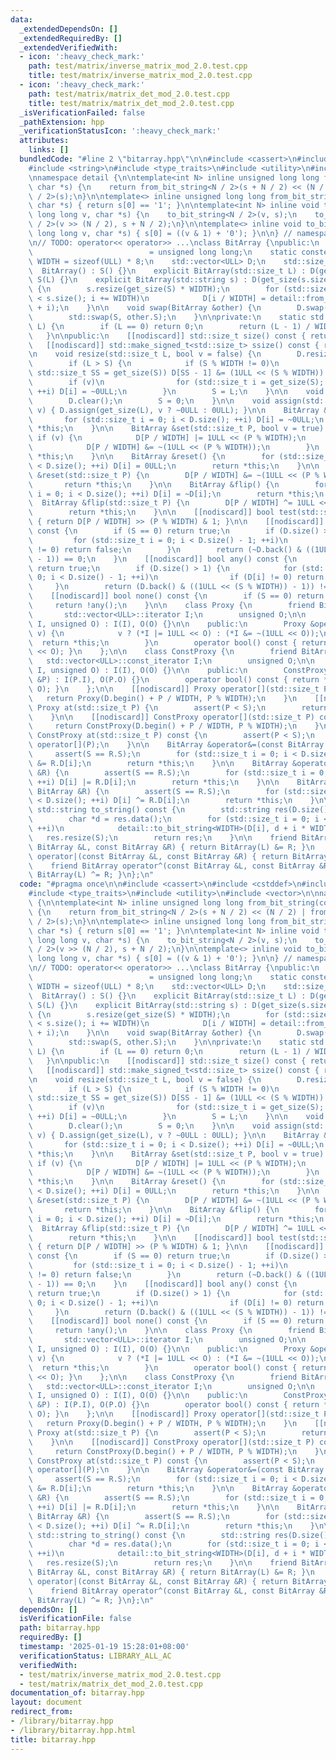 ```yaml
---
data:
  _extendedDependsOn: []
  _extendedRequiredBy: []
  _extendedVerifiedWith:
  - icon: ':heavy_check_mark:'
    path: test/matrix/inverse_matrix_mod_2.0.test.cpp
    title: test/matrix/inverse_matrix_mod_2.0.test.cpp
  - icon: ':heavy_check_mark:'
    path: test/matrix/matrix_det_mod_2.0.test.cpp
    title: test/matrix/matrix_det_mod_2.0.test.cpp
  _isVerificationFailed: false
  _pathExtension: hpp
  _verificationStatusIcon: ':heavy_check_mark:'
  attributes:
    links: []
  bundledCode: "#line 2 \"bitarray.hpp\"\n\n#include <cassert>\n#include <cstddef>\n\
    #include <string>\n#include <type_traits>\n#include <utility>\n#include <vector>\n\
    \nnamespace detail {\n\ntemplate<int N> inline unsigned long long from_bit_string(const\
    \ char *s) {\n    return from_bit_string<N / 2>(s + N / 2) << (N / 2) | from_bit_string<N\
    \ / 2>(s);\n}\n\ntemplate<> inline unsigned long long from_bit_string<1>(const\
    \ char *s) { return s[0] == '1'; }\n\ntemplate<int N> inline void to_bit_string(unsigned\
    \ long long v, char *s) {\n    to_bit_string<N / 2>(v, s);\n    to_bit_string<N\
    \ / 2>(v >> (N / 2), s + N / 2);\n}\n\ntemplate<> inline void to_bit_string<1>(unsigned\
    \ long long v, char *s) { s[0] = ((v & 1) + '0'); }\n\n} // namespace detail\n\
    \n// TODO: operator<< operator>> ...\nclass BitArray {\npublic:\n    using ULL\
    \                          = unsigned long long;\n    static constexpr std::size_t\
    \ WIDTH = sizeof(ULL) * 8;\n    std::vector<ULL> D;\n    std::size_t S;\n\n  \
    \  BitArray() : S() {}\n    explicit BitArray(std::size_t L) : D(get_size(L)),\
    \ S(L) {}\n    explicit BitArray(std::string s) : D(get_size(s.size())), S(s.size())\
    \ {\n        s.resize(get_size(S) * WIDTH);\n        for (std::size_t i = 0; i\
    \ < s.size(); i += WIDTH)\n            D[i / WIDTH] = detail::from_bit_string<WIDTH>(s.data()\
    \ + i);\n    }\n\n    void swap(BitArray &other) {\n        D.swap(other.D);\n\
    \        std::swap(S, other.S);\n    }\n\nprivate:\n    static std::size_t get_size(std::size_t\
    \ L) {\n        if (L == 0) return 0;\n        return (L - 1) / WIDTH + 1;\n \
    \   }\n\npublic:\n    [[nodiscard]] std::size_t size() const { return S; }\n \
    \   [[nodiscard]] std::make_signed_t<std::size_t> ssize() const { return S; }\n\
    \n    void resize(std::size_t L, bool v = false) {\n        D.resize(get_size(L));\n\
    \        if (L > S) {\n            if (S % WIDTH != 0)\n                if (const\
    \ std::size_t SS = get_size(S)) D[SS - 1] &= (1ULL << (S % WIDTH)) - 1;\n    \
    \        if (v)\n                for (std::size_t i = get_size(S); i < D.size();\
    \ ++i) D[i] = ~0ULL;\n        }\n        S = L;\n    }\n\n    void clear() {\n\
    \        D.clear();\n        S = 0;\n    }\n\n    void assign(std::size_t L, bool\
    \ v) { D.assign(get_size(L), v ? ~0ULL : 0ULL); }\n\n    BitArray &set() {\n \
    \       for (std::size_t i = 0; i < D.size(); ++i) D[i] = ~0ULL;\n        return\
    \ *this;\n    }\n\n    BitArray &set(std::size_t P, bool v = true) {\n       \
    \ if (v) {\n            D[P / WIDTH] |= 1ULL << (P % WIDTH);\n        } else {\n\
    \            D[P / WIDTH] &= ~(1ULL << (P % WIDTH));\n        }\n        return\
    \ *this;\n    }\n\n    BitArray &reset() {\n        for (std::size_t i = 0; i\
    \ < D.size(); ++i) D[i] = 0ULL;\n        return *this;\n    }\n\n    BitArray\
    \ &reset(std::size_t P) {\n        D[P / WIDTH] &= ~(1ULL << (P % WIDTH));\n \
    \       return *this;\n    }\n\n    BitArray &flip() {\n        for (std::size_t\
    \ i = 0; i < D.size(); ++i) D[i] = ~D[i];\n        return *this;\n    }\n\n  \
    \  BitArray &flip(std::size_t P) {\n        D[P / WIDTH] ^= 1ULL << (P % WIDTH);\n\
    \        return *this;\n    }\n\n    [[nodiscard]] bool test(std::size_t P) const\
    \ { return D[P / WIDTH] >> (P % WIDTH) & 1; }\n\n    [[nodiscard]] bool all()\
    \ const {\n        if (S == 0) return true;\n        if (D.size() > 1) {\n   \
    \         for (std::size_t i = 0; i < D.size() - 1; ++i)\n                if (~D[i]\
    \ != 0) return false;\n        }\n        return (~D.back() & ((1ULL << (S % WIDTH))\
    \ - 1)) == 0;\n    }\n    [[nodiscard]] bool any() const {\n        if (S == 0)\
    \ return true;\n        if (D.size() > 1) {\n            for (std::size_t i =\
    \ 0; i < D.size() - 1; ++i)\n                if (D[i] != 0) return true;\n   \
    \     }\n        return (D.back() & ((1ULL << (S % WIDTH)) - 1)) != 0;\n    }\n\
    \    [[nodiscard]] bool none() const {\n        if (S == 0) return true;\n   \
    \     return !any();\n    }\n\n    class Proxy {\n        friend BitArray;\n \
    \       std::vector<ULL>::iterator I;\n        unsigned O;\n\n        Proxy(std::vector<ULL>::iterator\
    \ I, unsigned O) : I(I), O(O) {}\n\n    public:\n        Proxy &operator=(bool\
    \ v) {\n            v ? (*I |= 1ULL << O) : (*I &= ~(1ULL << O));\n          \
    \  return *this;\n        }\n        operator bool() const { return *I & (1ULL\
    \ << O); }\n    };\n\n    class ConstProxy {\n        friend BitArray;\n     \
    \   std::vector<ULL>::const_iterator I;\n        unsigned O;\n\n        ConstProxy(std::vector<ULL>::const_iterator\
    \ I, unsigned O) : I(I), O(O) {}\n\n    public:\n        ConstProxy(const Proxy\
    \ &P) : I(P.I), O(P.O) {}\n        operator bool() const { return *I & (1ULL <<\
    \ O); }\n    };\n\n    [[nodiscard]] Proxy operator[](std::size_t P) {\n     \
    \   return Proxy(D.begin() + P / WIDTH, P % WIDTH);\n    }\n    [[nodiscard]]\
    \ Proxy at(std::size_t P) {\n        assert(P < S);\n        return operator[](P);\n\
    \    }\n\n    [[nodiscard]] ConstProxy operator[](std::size_t P) const {\n   \
    \     return ConstProxy(D.begin() + P / WIDTH, P % WIDTH);\n    }\n    [[nodiscard]]\
    \ ConstProxy at(std::size_t P) const {\n        assert(P < S);\n        return\
    \ operator[](P);\n    }\n\n    BitArray &operator&=(const BitArray &R) {\n   \
    \     assert(S == R.S);\n        for (std::size_t i = 0; i < D.size(); ++i) D[i]\
    \ &= R.D[i];\n        return *this;\n    }\n\n    BitArray &operator|=(const BitArray\
    \ &R) {\n        assert(S == R.S);\n        for (std::size_t i = 0; i < D.size();\
    \ ++i) D[i] |= R.D[i];\n        return *this;\n    }\n\n    BitArray &operator^=(const\
    \ BitArray &R) {\n        assert(S == R.S);\n        for (std::size_t i = 0; i\
    \ < D.size(); ++i) D[i] ^= R.D[i];\n        return *this;\n    }\n\n    [[nodiscard]]\
    \ std::string to_string() const {\n        std::string res(D.size() * WIDTH, 0);\n\
    \        char *d = res.data();\n        for (std::size_t i = 0; i < D.size();\
    \ ++i)\n            detail::to_bit_string<WIDTH>(D[i], d + i * WIDTH);\n     \
    \   res.resize(S);\n        return res;\n    }\n\n    friend BitArray operator&(const\
    \ BitArray &L, const BitArray &R) { return BitArray(L) &= R; }\n    friend BitArray\
    \ operator|(const BitArray &L, const BitArray &R) { return BitArray(L) |= R; }\n\
    \    friend BitArray operator^(const BitArray &L, const BitArray &R) { return\
    \ BitArray(L) ^= R; }\n};\n"
  code: "#pragma once\n\n#include <cassert>\n#include <cstddef>\n#include <string>\n\
    #include <type_traits>\n#include <utility>\n#include <vector>\n\nnamespace detail\
    \ {\n\ntemplate<int N> inline unsigned long long from_bit_string(const char *s)\
    \ {\n    return from_bit_string<N / 2>(s + N / 2) << (N / 2) | from_bit_string<N\
    \ / 2>(s);\n}\n\ntemplate<> inline unsigned long long from_bit_string<1>(const\
    \ char *s) { return s[0] == '1'; }\n\ntemplate<int N> inline void to_bit_string(unsigned\
    \ long long v, char *s) {\n    to_bit_string<N / 2>(v, s);\n    to_bit_string<N\
    \ / 2>(v >> (N / 2), s + N / 2);\n}\n\ntemplate<> inline void to_bit_string<1>(unsigned\
    \ long long v, char *s) { s[0] = ((v & 1) + '0'); }\n\n} // namespace detail\n\
    \n// TODO: operator<< operator>> ...\nclass BitArray {\npublic:\n    using ULL\
    \                          = unsigned long long;\n    static constexpr std::size_t\
    \ WIDTH = sizeof(ULL) * 8;\n    std::vector<ULL> D;\n    std::size_t S;\n\n  \
    \  BitArray() : S() {}\n    explicit BitArray(std::size_t L) : D(get_size(L)),\
    \ S(L) {}\n    explicit BitArray(std::string s) : D(get_size(s.size())), S(s.size())\
    \ {\n        s.resize(get_size(S) * WIDTH);\n        for (std::size_t i = 0; i\
    \ < s.size(); i += WIDTH)\n            D[i / WIDTH] = detail::from_bit_string<WIDTH>(s.data()\
    \ + i);\n    }\n\n    void swap(BitArray &other) {\n        D.swap(other.D);\n\
    \        std::swap(S, other.S);\n    }\n\nprivate:\n    static std::size_t get_size(std::size_t\
    \ L) {\n        if (L == 0) return 0;\n        return (L - 1) / WIDTH + 1;\n \
    \   }\n\npublic:\n    [[nodiscard]] std::size_t size() const { return S; }\n \
    \   [[nodiscard]] std::make_signed_t<std::size_t> ssize() const { return S; }\n\
    \n    void resize(std::size_t L, bool v = false) {\n        D.resize(get_size(L));\n\
    \        if (L > S) {\n            if (S % WIDTH != 0)\n                if (const\
    \ std::size_t SS = get_size(S)) D[SS - 1] &= (1ULL << (S % WIDTH)) - 1;\n    \
    \        if (v)\n                for (std::size_t i = get_size(S); i < D.size();\
    \ ++i) D[i] = ~0ULL;\n        }\n        S = L;\n    }\n\n    void clear() {\n\
    \        D.clear();\n        S = 0;\n    }\n\n    void assign(std::size_t L, bool\
    \ v) { D.assign(get_size(L), v ? ~0ULL : 0ULL); }\n\n    BitArray &set() {\n \
    \       for (std::size_t i = 0; i < D.size(); ++i) D[i] = ~0ULL;\n        return\
    \ *this;\n    }\n\n    BitArray &set(std::size_t P, bool v = true) {\n       \
    \ if (v) {\n            D[P / WIDTH] |= 1ULL << (P % WIDTH);\n        } else {\n\
    \            D[P / WIDTH] &= ~(1ULL << (P % WIDTH));\n        }\n        return\
    \ *this;\n    }\n\n    BitArray &reset() {\n        for (std::size_t i = 0; i\
    \ < D.size(); ++i) D[i] = 0ULL;\n        return *this;\n    }\n\n    BitArray\
    \ &reset(std::size_t P) {\n        D[P / WIDTH] &= ~(1ULL << (P % WIDTH));\n \
    \       return *this;\n    }\n\n    BitArray &flip() {\n        for (std::size_t\
    \ i = 0; i < D.size(); ++i) D[i] = ~D[i];\n        return *this;\n    }\n\n  \
    \  BitArray &flip(std::size_t P) {\n        D[P / WIDTH] ^= 1ULL << (P % WIDTH);\n\
    \        return *this;\n    }\n\n    [[nodiscard]] bool test(std::size_t P) const\
    \ { return D[P / WIDTH] >> (P % WIDTH) & 1; }\n\n    [[nodiscard]] bool all()\
    \ const {\n        if (S == 0) return true;\n        if (D.size() > 1) {\n   \
    \         for (std::size_t i = 0; i < D.size() - 1; ++i)\n                if (~D[i]\
    \ != 0) return false;\n        }\n        return (~D.back() & ((1ULL << (S % WIDTH))\
    \ - 1)) == 0;\n    }\n    [[nodiscard]] bool any() const {\n        if (S == 0)\
    \ return true;\n        if (D.size() > 1) {\n            for (std::size_t i =\
    \ 0; i < D.size() - 1; ++i)\n                if (D[i] != 0) return true;\n   \
    \     }\n        return (D.back() & ((1ULL << (S % WIDTH)) - 1)) != 0;\n    }\n\
    \    [[nodiscard]] bool none() const {\n        if (S == 0) return true;\n   \
    \     return !any();\n    }\n\n    class Proxy {\n        friend BitArray;\n \
    \       std::vector<ULL>::iterator I;\n        unsigned O;\n\n        Proxy(std::vector<ULL>::iterator\
    \ I, unsigned O) : I(I), O(O) {}\n\n    public:\n        Proxy &operator=(bool\
    \ v) {\n            v ? (*I |= 1ULL << O) : (*I &= ~(1ULL << O));\n          \
    \  return *this;\n        }\n        operator bool() const { return *I & (1ULL\
    \ << O); }\n    };\n\n    class ConstProxy {\n        friend BitArray;\n     \
    \   std::vector<ULL>::const_iterator I;\n        unsigned O;\n\n        ConstProxy(std::vector<ULL>::const_iterator\
    \ I, unsigned O) : I(I), O(O) {}\n\n    public:\n        ConstProxy(const Proxy\
    \ &P) : I(P.I), O(P.O) {}\n        operator bool() const { return *I & (1ULL <<\
    \ O); }\n    };\n\n    [[nodiscard]] Proxy operator[](std::size_t P) {\n     \
    \   return Proxy(D.begin() + P / WIDTH, P % WIDTH);\n    }\n    [[nodiscard]]\
    \ Proxy at(std::size_t P) {\n        assert(P < S);\n        return operator[](P);\n\
    \    }\n\n    [[nodiscard]] ConstProxy operator[](std::size_t P) const {\n   \
    \     return ConstProxy(D.begin() + P / WIDTH, P % WIDTH);\n    }\n    [[nodiscard]]\
    \ ConstProxy at(std::size_t P) const {\n        assert(P < S);\n        return\
    \ operator[](P);\n    }\n\n    BitArray &operator&=(const BitArray &R) {\n   \
    \     assert(S == R.S);\n        for (std::size_t i = 0; i < D.size(); ++i) D[i]\
    \ &= R.D[i];\n        return *this;\n    }\n\n    BitArray &operator|=(const BitArray\
    \ &R) {\n        assert(S == R.S);\n        for (std::size_t i = 0; i < D.size();\
    \ ++i) D[i] |= R.D[i];\n        return *this;\n    }\n\n    BitArray &operator^=(const\
    \ BitArray &R) {\n        assert(S == R.S);\n        for (std::size_t i = 0; i\
    \ < D.size(); ++i) D[i] ^= R.D[i];\n        return *this;\n    }\n\n    [[nodiscard]]\
    \ std::string to_string() const {\n        std::string res(D.size() * WIDTH, 0);\n\
    \        char *d = res.data();\n        for (std::size_t i = 0; i < D.size();\
    \ ++i)\n            detail::to_bit_string<WIDTH>(D[i], d + i * WIDTH);\n     \
    \   res.resize(S);\n        return res;\n    }\n\n    friend BitArray operator&(const\
    \ BitArray &L, const BitArray &R) { return BitArray(L) &= R; }\n    friend BitArray\
    \ operator|(const BitArray &L, const BitArray &R) { return BitArray(L) |= R; }\n\
    \    friend BitArray operator^(const BitArray &L, const BitArray &R) { return\
    \ BitArray(L) ^= R; }\n};\n"
  dependsOn: []
  isVerificationFile: false
  path: bitarray.hpp
  requiredBy: []
  timestamp: '2025-01-19 15:28:01+08:00'
  verificationStatus: LIBRARY_ALL_AC
  verifiedWith:
  - test/matrix/inverse_matrix_mod_2.0.test.cpp
  - test/matrix/matrix_det_mod_2.0.test.cpp
documentation_of: bitarray.hpp
layout: document
redirect_from:
- /library/bitarray.hpp
- /library/bitarray.hpp.html
title: bitarray.hpp
---
```

